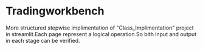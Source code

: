 # Tradingworkbench
More structured stepwise implimentation of "Class_Implimentation" project in streamlit.Each page represent a logical operation.So bith input and output in each stage can be verified.
